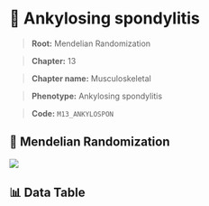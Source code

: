 # 🧪 Ankylosing spondylitis

> **Root:** Mendelian Randomization

> **Chapter:** 13  

> **Chapter name:** Musculoskeletal

> **Phenotype:** Ankylosing spondylitis  

> **Code:** `M13_ANKYLOSPON`

## 🧬 Mendelian Randomization  

<img src="/MR/Figures/Forward/M13_ANKYLOSPON.png"/>

## 📊 Data Table

<CsvTableMRF src="/MR/Data/Forward/M13_ANKYLOSPON.csv"/>
